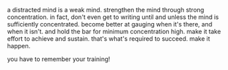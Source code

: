 a distracted mind is a weak mind.
strengthen the mind through strong concentration.
in fact, don't even get to writing until and unless the mind is sufficiently concentrated.
become better at gauging when it's there, and when it isn't.
and hold the bar for minimum concentration high. make it take effort to achieve and sustain. that's what's required to succeed. make it happen.

you have to remember your training!